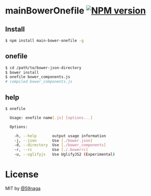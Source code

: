 # mainBowerOnefile [![NPM version][npm-image]][npm]
## Install
```bash
$ npm install main-bower-onefile -g
```

## onefile
```bash
$ cd /path/to/bower-json-directory
$ bower install
$ onefile bower_components.js
# compiled bower_components.js
```

## help
```bash
$ onefile

  Usage: onefile name[.js] [options...]

  Options:

    -h, --help       output usage information
    -j, --json       Use [./bower.json]
    -d, --directory  Use [./bower_components]
    -r, --rc         Use [./.bowerrc]
    -u, --uglifyjs   Use UglifyJS2 (Experimental)
```

# License
MIT by [@59naga](https://twitter.com/horse_n_deer)

[npm-image]: https://badge.fury.io/js/main-bower-onefile.svg
[npm]: https://npmjs.org/package/main-bower-onefile
[travis-image]: https://travis-ci.org/59naga/main-bower-onefile.svg?branch=master
[travis]: https://travis-ci.org/59naga/main-bower-onefile
[depstat-image]: https://gemnasium.com/59naga/main-bower-onefile.svg
[depstat]: https://gemnasium.com/59naga/main-bower-onefile